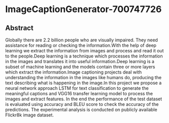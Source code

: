# ImageCaptionGenerator-700747726
## Abstract

Globally there are 2.2 billion people who are visually
impaired. They need assistance for reading or checking the information.With the help of deep learning we extract the information
from images and process and read it out to the people.Deep
learning is a technique which processes the information in the
images and translates it into useful information.Deep learning is a
subset of machine learning and the models contain three or more
layers which extract the information.Image captioning projects
deal with understanding the information in the images like
humans do, producing the text describing what is happening in
the image.In this project we propose a neural network approach
LSTM for text classification to generate the meaningful captions
and VGG16 transfer learning model to process the images and
extract features. In the end the performance of the test dataset is
evaluated using accuracy and BLEU score to check the accuracy
of the predictions. The experimental analysis is conducted on
publicly available Flickr8k image dataset.
